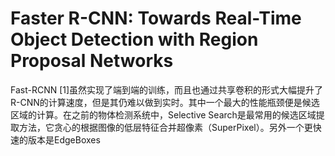 # Faster R-CNN: Towards Real-Time Object Detection with Region Proposal Networks

Fast-RCNN \[1\]虽然实现了端到端的训练，而且也通过共享卷积的形式大幅提升了R-CNN的计算速度，但是其仍难以做到实时。其中一个最大的性能瓶颈便是候选区域的计算。在之前的物体检测系统中，Selective Search是最常用的候选区域提取方法，它贪心的根据图像的低层特征合并超像素（SuperPixel）。另外一个更快速的版本是EdgeBoxes

